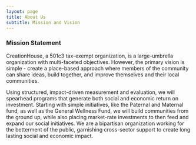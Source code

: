 ```yaml
---
layout: page
title: About Us
subtitle: Mission and Vision
---
```

### Mission Statement 

CreationHouse, a 501c3 tax-exempt organization, is a large-umbrella organization with multi-faceted objectives. However, the primary vision is simple - create a place-based approach where members of the community can share ideas, build together, and improve themselves and their local communities. 

Using structured, impact-driven measurement and evaluation, we will spearhead programs that generate both social and economic return on investment. Starting with simple initiatives, like the Paternal and Maternal fund, as well as the General Wellness Fund, we will build communities from the ground up, while also placing market-rate investments to then feed and expand our social initiatives. We are a bipartisan organization working for the betterment of the public, garnishing cross-sector support to create long lasting social and economic impact. 
